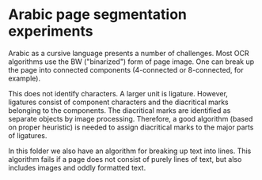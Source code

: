 # Arabic page segmentation experiments

Arabic as a cursive language presents a number of challenges.  Most
OCR algorithms use the BW ("binarized") form of page image.  One can
break up the page into connected components (4-connected or
8-connected, for example).

This does not identify characters. A larger unit is ligature. However,
ligatures consist of component characters and the diacritical marks
belonging to the components. The diacritical marks are identified as
separate objects by image processing. Therefore, a good algorithm
(based on proper heuristic) is needed to assign diacritical marks to
the major parts of ligatures.

In this folder we also have an algorithm for breaking up text into
lines.  This algorithm fails if a page does not consist of purely
lines of text, but also includes images and oddly formatted text.
